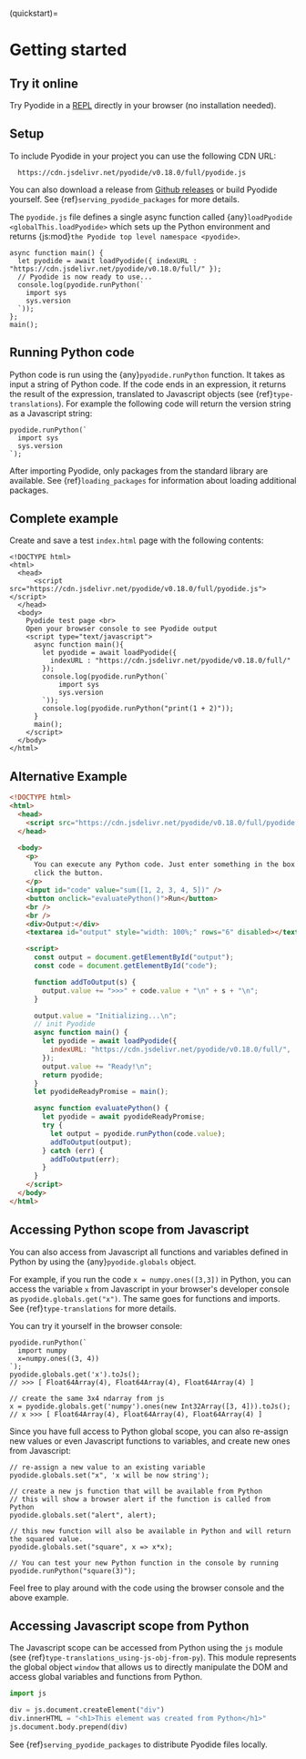 (quickstart)=

# Getting started

## Try it online

Try Pyodide in a [REPL](https://pyodide.org/en/latest/console.html) directly in your browser (no installation needed).

## Setup

To include Pyodide in your project you can use the following CDN URL:

```{eval-rst}
  https://cdn.jsdelivr.net/pyodide/v0.18.0/full/pyodide.js
```

You can also download a release from [Github
releases](https://github.com/pyodide/pyodide/releases) or build Pyodide
yourself. See {ref}`serving_pyodide_packages` for more details.

The `pyodide.js` file defines a single async function called
{any}`loadPyodide <globalThis.loadPyodide>` which sets up the Python environment
and returns {js:mod}`the Pyodide top level namespace <pyodide>`.

```pyodide
async function main() {
  let pyodide = await loadPyodide({ indexURL : "https://cdn.jsdelivr.net/pyodide/v0.18.0/full/" });
  // Pyodide is now ready to use...
  console.log(pyodide.runPython(`
    import sys
    sys.version
  `));
};
main();
```

## Running Python code

Python code is run using the {any}`pyodide.runPython` function. It takes as
input a string of Python code. If the code ends in an expression, it returns the
result of the expression, translated to Javascript objects (see
{ref}`type-translations`). For example the following code will return the
version string as a Javascript string:

```pyodide
pyodide.runPython(`
  import sys
  sys.version
`);
```

After importing Pyodide, only packages from the standard library are available.
See {ref}`loading_packages` for information about loading additional packages.

## Complete example

Create and save a test `index.html` page with the following contents:

```html-pyodide
<!DOCTYPE html>
<html>
  <head>
      <script src="https://cdn.jsdelivr.net/pyodide/v0.18.0/full/pyodide.js"></script>
  </head>
  <body>
    Pyodide test page <br>
    Open your browser console to see Pyodide output
    <script type="text/javascript">
      async function main(){
        let pyodide = await loadPyodide({
          indexURL : "https://cdn.jsdelivr.net/pyodide/v0.18.0/full/"
        });
        console.log(pyodide.runPython(`
            import sys
            sys.version
        `));
        console.log(pyodide.runPython("print(1 + 2)"));
      }
      main();
    </script>
  </body>
</html>
```

## Alternative Example

```html
<!DOCTYPE html>
<html>
  <head>
    <script src="https://cdn.jsdelivr.net/pyodide/v0.18.0/full/pyodide.js"></script>
  </head>

  <body>
    <p>
      You can execute any Python code. Just enter something in the box below and
      click the button.
    </p>
    <input id="code" value="sum([1, 2, 3, 4, 5])" />
    <button onclick="evaluatePython()">Run</button>
    <br />
    <br />
    <div>Output:</div>
    <textarea id="output" style="width: 100%;" rows="6" disabled></textarea>

    <script>
      const output = document.getElementById("output");
      const code = document.getElementById("code");

      function addToOutput(s) {
        output.value += ">>>" + code.value + "\n" + s + "\n";
      }

      output.value = "Initializing...\n";
      // init Pyodide
      async function main() {
        let pyodide = await loadPyodide({
          indexURL: "https://cdn.jsdelivr.net/pyodide/v0.18.0/full/",
        });
        output.value += "Ready!\n";
        return pyodide;
      }
      let pyodideReadyPromise = main();

      async function evaluatePython() {
        let pyodide = await pyodideReadyPromise;
        try {
          let output = pyodide.runPython(code.value);
          addToOutput(output);
        } catch (err) {
          addToOutput(err);
        }
      }
    </script>
  </body>
</html>
```

## Accessing Python scope from Javascript

You can also access from Javascript all functions and variables defined in
Python by using the {any}`pyodide.globals` object.

For example, if you run the code `x = numpy.ones([3,3])` in Python, you can
access the variable `x` from Javascript in your browser's developer console
as `pyodide.globals.get("x")`. The same goes
for functions and imports. See {ref}`type-translations` for more details.

You can try it yourself in the browser console:

```pyodide
pyodide.runPython(`
  import numpy
  x=numpy.ones((3, 4))
`);
pyodide.globals.get('x').toJs();
// >>> [ Float64Array(4), Float64Array(4), Float64Array(4) ]

// create the same 3x4 ndarray from js
x = pyodide.globals.get('numpy').ones(new Int32Array([3, 4])).toJs();
// x >>> [ Float64Array(4), Float64Array(4), Float64Array(4) ]
```

Since you have full access to Python global scope, you can also re-assign new
values or even Javascript functions to variables, and create new ones from
Javascript:

```pyodide
// re-assign a new value to an existing variable
pyodide.globals.set("x", 'x will be now string');

// create a new js function that will be available from Python
// this will show a browser alert if the function is called from Python
pyodide.globals.set("alert", alert);

// this new function will also be available in Python and will return the squared value.
pyodide.globals.set("square", x => x*x);

// You can test your new Python function in the console by running
pyodide.runPython("square(3)");
```

Feel free to play around with the code using the browser console and the above example.

## Accessing Javascript scope from Python

The Javascript scope can be accessed from Python using the `js` module (see
{ref}`type-translations_using-js-obj-from-py`). This module represents the
global object `window` that allows us to directly manipulate the DOM and access
global variables and functions from Python.

```python
import js

div = js.document.createElement("div")
div.innerHTML = "<h1>This element was created from Python</h1>"
js.document.body.prepend(div)
```

See {ref}`serving_pyodide_packages` to distribute Pyodide files locally.
